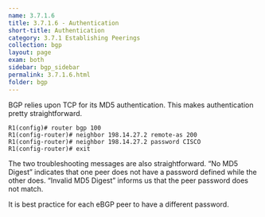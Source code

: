 ```yaml
---
name: 3.7.1.6
title: 3.7.1.6 - Authentication
short-title: Authentication
category: 3.7.1 Establishing Peerings
collection: bgp
layout: page
exam: both
sidebar: bgp_sidebar
permalink: 3.7.1.6.html
folder: bgp
---
```

BGP relies upon TCP for its MD5 authentication. This makes authentication pretty straightforward.
```
R1(config)# router bgp 100
R1(config-router)# neighbor 198.14.27.2 remote-as 200
R1(config-router)# neighbor 198.14.27.2 password CISCO
R1(config-router)# exit
```
The two troubleshooting messages are also straightforward. “No MD5 Digest” indicates that one peer does not have a password defined while the other does. “Invalid MD5 Digest” informs us that the peer password does not match.

It is best practice for each eBGP peer to have a different password.
